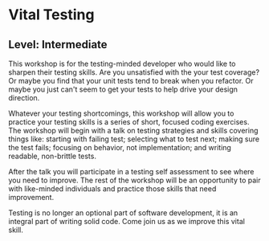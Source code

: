 # Vital Testing
## Level: Intermediate

This workshop is for the testing-minded developer who would like to sharpen their testing skills. Are you unsatisfied with the your test coverage? Or maybe you find that your unit tests tend to break when you refactor. Or maybe you just can't seem to get your tests to help drive your design direction.

Whatever your testing shortcomings, this workshop will allow you to practice your testing skills is a series of short, focused coding exercises. The workshop will begin with a talk on testing strategies and skills covering things like: starting with failing test; selecting what to test next; making sure the test fails; focusing on behavior, not implementation; and writing readable, non-brittle tests.

After the talk you will participate in a testing self assessment to see where you need to improve. The rest of the workshop will be an opportunity to pair with like-minded individuals and practice those skills that need improvement.

Testing is no longer an optional part of software development, it is an integral part of writing solid code. Come join us as we improve this vital skill.